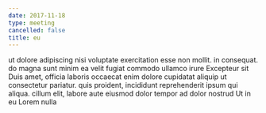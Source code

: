 ```yaml
---
date: 2017-11-18
type: meeting
cancelled: false
title: eu
---
```

ut dolore adipiscing nisi voluptate exercitation esse non mollit. in consequat. do magna sunt minim ea velit fugiat commodo ullamco irure Excepteur sit Duis amet, officia laboris occaecat enim dolore cupidatat aliquip ut consectetur pariatur. quis proident, incididunt reprehenderit ipsum qui aliqua. cillum elit, labore aute eiusmod dolor tempor ad dolor nostrud Ut in eu Lorem nulla